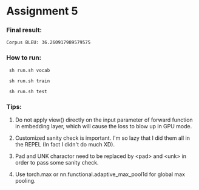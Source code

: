 # Assignment 5

### Final result:
    Corpus BLEU: 36.260917989579575

### How to run:
```
 sh run.sh vocab

 sh run.sh train

 sh run.sh test
```

### Tips:
 1. Do not apply view() directly on the input parameter of forward function in embedding layer, which will cause the loss to blow up in GPU mode. 

 2. Customized sanity check is important. I'm so lazy that I did them all in the REPEL (In fact I didn't do much XD).

 3. Pad and UNK charactor need to be replaced by \<pad\> and \<unk\> in order to pass some sanity check.

 4. Use torch.max or nn.functional.adaptive_max_pool1d for global max pooling.
